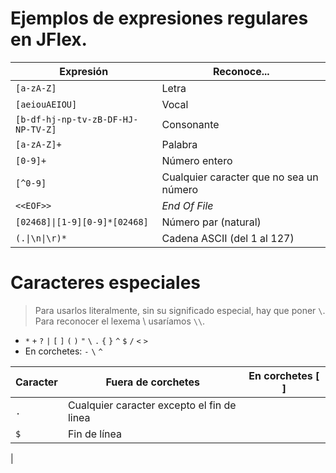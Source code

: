 # Ejemplos de expresiones regulares **en JFlex**.

| Expresión                               | Reconoce...          |
|-----------------------------------------|----------------------|
| `[a-zA-Z]`                              | Letra                |
| `[aeiouAEIOU]`                          | Vocal                |
| `[b-df-hj-np-tv-zB-DF-HJ-NP-TV-Z]`      | Consonante           |
| `[a-zA-Z]+`                             | Palabra              |
| `[0-9]+`                                | Número entero        |
| `[^0-9]`                                | Cualquier caracter que no sea un número |
| `<<EOF>>`                               | _End Of File_        |
| `[02468]\|[1-9][0-9]*[02468]`		      | Número par (natural) |
| `(.\|\n\|\r)*`                          | Cadena ASCII (del 1 al 127) |
 

# Caracteres especiales
> Para usarlos literalmente, sin su significado especial, hay que poner `\`. Para reconocer el lexema \ usaríamos `\\`.
* `*` `+` `?` `|` `[` `]` `(` `)` `"` `\` `.` `{` `}` `^` `$` `/` `<`  `>`
* En corchetes: `-` `\` `^`	

| Caracter | Fuera de corchetes                         | En corchetes [ ]    |
|----------|--------------------------------------------|---------------------|
| `.`      | Cualquier caracter excepto el fin de linea |                     |
| `$`      | Fin de línea 								|                     |
| 
 

